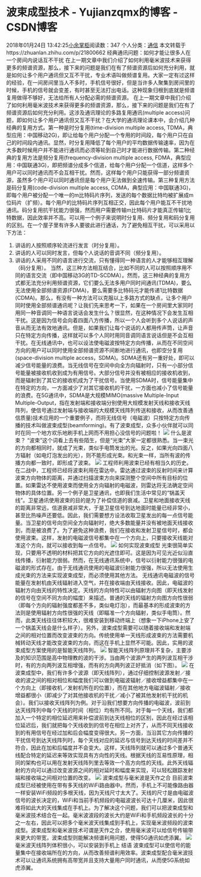 # 波束成型技术 - Yujianzqmx的博客 - CSDN博客
2018年01月24日 13:42:25[小余掌柜](https://me.csdn.net/Yujianzqmx)阅读数：347
个人分类：[通信](https://blog.csdn.net/Yujianzqmx/article/category/7421013)
本文转载于https://zhuanlan.zhihu.com/p/21800662
经典通讯问题：如何才能让很多人在一个房间内说话互不干扰
在上一期文章中我们介绍了如何利用毫米波技术来获得更多的频谱资源，那么，接下来的问题是我们在有了频谱资源后如何充分利用，就是如何让多个用户通讯但又互不干扰，专业术语叫做频谱复用。大家一定有过这样的经验，在一间房间里当人不多时，手机信号很好，但是当许多人聚集到房间里的时候，手机的信号就会变差，有时甚至无法打出电话。这种现象归根到底就是频谱复用做得不够好，无法给所有人分配必需的频谱资源。
在上一期文章中我们介绍了如何利用毫米波技术来获得更多的频谱资源，那么，接下来的问题是我们在有了频谱资源后如何充分利用。这涉及通讯理论的多路复用通讯(multiple access)问题，即如何让多个用户通讯但又互不干扰？在大学的通讯理论课本中，会介绍几种经典的复用方式。第一种是时分复用(time-division multiple access, TDMA，典型应用：中国移动2G)，即让给每个用户分配一个专用的时间段，每个用户只在自己的时间段内通讯。显然，时分复用降低了每个用户的平均数据传输速率，因为在大多数时候用户并不能进行通讯而必须等轮到自己时才能进行数据传输。第二种经典的复用方法是频分复用(frequency-division
 multiple access, FDMA，典型应用：中国联通3G)，即把频谱分成多个信道，给每个用户分配一个信道，这样多个用户可以同时通讯而不会互相干扰。然而，这样每个用户只能获得一部分频谱资源，虽然多个用户可以同时通讯但是每个用户无法做到全速传输。第三种复用方法是码分复用(code-division multiple access, CDMA，典型应用：中国联通3G)，即每个用户被分配一个唯一的m比特码片序列，发送的每个数据比特均被扩展成m位码片（扩频）。每个用户的比特码片序列互相正交，因此每个用户能互不干扰地通讯。码分复用抗干扰能力很强，然而用户需要传输m比特码片才能真正传输1比特数据，因此效率并不高。可以用一个例子来说明时分复用、频分复用和码分复用的区别。在一个屋子里有许多人要彼此进行通话，为了避免相互干扰，可以采用以下方法：
1) 讲话的人按照顺序轮流进行发言（时分复用）。
2) 讲话的人可以同时发言，但每个人说话的音调不同（频分复用）。
3) 讲话的人采用不同的语言进行交流，只有懂得同一种语言的人才能够相互理解（码分复用）。
当然，这三种方法相互结合，比如不同的人可以按照顺序用不同的语言交流（即中国移动3G的TD-SCDMA）。然而，这三种经典的复用方式都无法充分利用频谱资源，它们要么无法多用户同时间通讯(TDMA)，要么无法使用全部频谱资源(FDMA)，要么需要多比特码元才能传递1比特数据(CDMA)。那么，有没有一种方法可以克服以上多路方式的缺点，让多个用户同时使用全部频谱通讯呢？让我们先来思考一下，如果在一个房间里大家同时用同一种音调同一种语言说话会发生什么？很显然，在这种情况下会发生互相干扰。这是因为信号会向着四面八方传播，所以一个人会听到多个人说话的声音从而无法有效地通讯。但是，如果我们让每个说话的人都用传声筒，让声音只在特定方向传播，这样就可以多个人同时用同音调同语言说话但是不会互相干扰。在无线通讯中，也可以设法使电磁波按特定方向传播，从而在不同空间方向的用户可以同时使用全部频谱资源不间断地进行通讯，也即空分复用(space-division
 multiple access，SDMA)。SDMA还有另一重好处，即可以减少信号能量的浪费。当无线信号在空间中向全方向辐射时，只有一小部分信号能量被接收机收到成为有用信号。大部分信号并没有被相应的接收机收到，而是辐射到了其它的接收机成为了干扰信号。当使用SDMA时，信号能量集中在特定的方向，一方面减少了对其它接收机的干扰，一方面也减小了信号能量的浪费。在5G通讯中，SDMA是大规模MIMO(massive Multiple-Input Multiple-Output，指在发射端和接收端分别使用大规模发射天线和接收天线阵列，使信号通过发射端与接收端的大规模天线阵列传送和接收，从而改善通信质量)技术应用的一个重要例子，而将无线信号（电磁波）只按特定方向传播的技术叫做波束成型(beamforming)。有了波束成型，众多小伙伴就可以同时在同一个地方欢乐地刷手机上网而不用担心没信号的问题啦！
![](https://pic3.zhimg.com/80/eebb4015d270ad55d1bde829fd9052d9_hd.jpg)
什么是波束？
“波束”这个词看上去有些陌生，但是“光束”大家一定都很熟悉。当一束光的方向都相同时，就成了光束，类似手电筒发出的光。反之，如果光向四面八方辐射（如电灯泡发出的光），则不能形成光束。和光束一样，当所有波的传播方向都一致时，即形成了波束。
![](https://pic3.zhimg.com/80/bdc7bc6912b2291b614a3ccfd95fded4_hd.jpg)
工程师利用波束已经有相当久的历史。在二战中，工程师已经将波束利用在雷达中。雷达通过波束的反射时间来计算波束方向物体的距离，并通过扫描波束方向来探测整个空间中所有目标的位置。如果雷达不使用波束而使用全方向辐射的电磁波，则雷达将无法确定空间物体的具体位置。另一个例子是卫星通讯，也即我们生活中常见的“锅盖天线”。卫星通讯使用波束的目的是为了补偿信道的衰减。卫星和地面接收天线的距离非常远，信道衰减非常大，于是卫星信号到达地面时能量已经非常小，甚至比热噪声还要低。因此，我们需要想方设法收取卫星发出的每一点信号能量。当卫星的信号向空间全方向辐射时，绝大多数能量并没有被地面天线接收到，而是被浪费了。为了避免这种浪费，我们在接收和发射卫星信号时，都会使用波束。这样，发射的电磁波信号都集中在一个方向上，只要接收天线能对准这个方向，就可以接收到每一点信号。
![](https://pic2.zhimg.com/80/e1fa6902f413aa3ab81aae8295cf1079_hd.jpg)
如何实现波束成型
光束很简单实现，只要用不透明的材料把其它方向的光遮住即可。这是因为可见光近似沿直线传播，衍射能力很弱。然而，在无线通讯系统中，信号以衍射能力很强的电磁波的形式存在。由于无线通讯使用的电磁波衍射能力很强，所以无法使用生成光束的方法来实现波束成型，而必须使用其他方法。
无线通讯电磁波的信号能量在发射机由天线辐射进入空气，并在接收端由天线接收。因此，电磁波的辐射方向由天线的特性决定。天线的方向特性可以由辐射方向图（即天线发射的信号在空间不同方向的幅度）来描述。普通的天线的辐射方向图方向性很弱（即每个方向的辐射强度都差不多，类似电灯泡），而最基本的形成波束的方法则是使用辐射方向性很强的天线（即瞄准一个方向辐射，类似手电筒）。然而，此类天线往往体积较大，很难安装到移动终端上（想象一下iPhone上安了一个锅盖天线会是什么样子）。另外，波束成型需要可以随着接收端和发射端之间的相对位置而改变波束的方向。传统使用单一天线形成波束的方法需要机械转动天线才能改变波束的方向，而这在手机上显然不可能。因此，实用的波束成型方案使用的是智能天线阵列。
![](https://pic1.zhimg.com/80/55fd5325fcea579f4bb63f9e6f3cd7a6_hd.jpg)
智能天线阵列原理并不复杂，主要涉及的知识范围是高中物理教的波的干涉。当由两个波源产生的两列波互相干涉时，有的方向两列波互相增强，而有的方向两列波正好抵消（如下图）。
![](https://pic4.zhimg.com/80/9950d0a31fbf10f7907b156b04d2d155_hd.jpg)
在波束成型中，我们有许多个波源（即天线阵列），通过仔细控制波源发射／接收的波之间的相对相位和幅度我们可以做到电磁波辐射／接收增益都集中在一个方向上（即接收机／发射机所在的位置），而在其他地方电磁波辐射／接收增益都很小（即减少了对其他接收机的干扰／减小了被其他发射机干扰的机会）。我们以接收天线阵列为例。对于沿我们想要方向传播的电磁波，波前到达天线阵列中每个天线的时间（相位）均有所不同。对于每一个天线，我们都加入一个特定的相位延迟用来补偿波前到达天线相位的区别，因此在经过该相位延迟后，我们就把每个天线收到的信号在相位上对齐了，从而不同天线接收到的有用信号在经过加和后会幅度变得很大。另一方面，当沿其它方向传播的干扰信号到达天线阵列时，每个天线对应的延迟与信号到达天线的时间差并不符合，因此在加和后幅度并不会变大。这样，天线阵列就可以通过多个普通天线配合特定的延迟来等效实现具有方向性的天线。根据天线的互易性原理，相同的架构也可以用在发射天线阵列里去等效一个高方向性的天线。此外天线辐射的方向可以通过改变波源之间的相对延时和幅度来实现，可以轻松跟踪发射端和接收端之间相对位置的改变。
![](https://pic1.zhimg.com/80/ec14a72a785e25f60abe6fe5bbcb199e_hd.jpg)
波束成型与毫米波是天作之合
目前波束成型已经被使用在带有多天线的WiFi路由器中。然而，手机上不可能像路由器一样安装WiFi频段的多根天线，因为天线尺寸太大了。天线的尺寸是由电磁波信号的波长决定的，WiFi和当前手机频段的电磁波波长可达十几厘米，因此很难将如此大的天线集成在手机上。为了解决这个问题，我们可以把波束成型和毫米波技术结合在一起。毫米波波段的波长大约是WiFi和手机频段波长的十分之一左右，因此可以把多个毫米波天线集成到手机上，实现毫米波频段的波束成型。波束成型和毫米波技术可谓是天作之合，使用毫米波可以给信号传输带来更大的带宽，波束成型则能解决频谱利用问题，使得5G通讯如虎添翼。
![](https://pic1.zhimg.com/80/943ddfa087a9cab5a17afad0ba96dbbc_hd.jpg)
毫米波天线阵列体积很小，可以安装到手机上
结语
波束成型可以使信号的能量集中在接收端所在的方向，从而改善频谱利用效率。波束成型配合毫米波技术可以让通讯系统拥有高带宽并且支持大量用户同时通讯，从而使5G系统如虎添翼。
